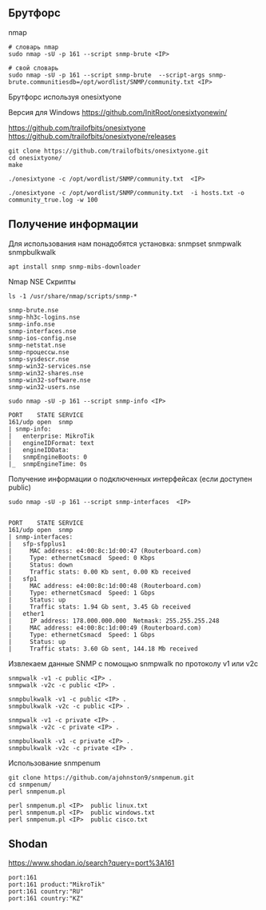 


## Брутфорс

nmap
```
# словарь nmap
sudo nmap -sU -p 161 --script snmp-brute <IP>

# свой словарь
sudo nmap -sU -p 161 --script snmp-brute  --script-args snmp-brute.communitiesdb=/opt/wordlist/SNMP/community.txt <IP>
```

Брутфорс используя onesixtyone

Версия для Windows https://github.com/InitRoot/onesixtyonewin/

https://github.com/trailofbits/onesixtyone
https://github.com/trailofbits/onesixtyone/releases


```text
git clone https://github.com/trailofbits/onesixtyone.git
cd onesixtyone/
make

./onesixtyone -c /opt/wordlist/SNMP/community.txt  <IP>

./onesixtyone -c /opt/wordlist/SNMP/community.txt  -i hosts.txt -o community_true.log -w 100
```



## Получение информации

Для использования нам понадобятся установка: snmpset snmpwalk snmpbulkwalk
```
apt install snmp snmp-mibs-downloader
```


Nmap NSE Скрипты
```text
ls -1 /usr/share/nmap/scripts/snmp-* 

snmp-brute.nse 
snmp-hh3c-logins.nse 
snmp-info.nse 
snmp-interfaces.nse 
snmp-ios-config.nse 
snmp-netstat.nse 
snmp-процессы.nse 
snmp-sysdescr.nse 
snmp-win32-services.nse 
snmp-win32-shares.nse 
snmp-win32-software.nse 
snmp-win32-users.nse 
```


```text
sudo nmap -sU -p 161 --script snmp-info <IP>

PORT    STATE SERVICE
161/udp open  snmp
| snmp-info: 
|   enterprise: MikroTik
|   engineIDFormat: text
|   engineIDData: 
|   snmpEngineBoots: 0
|_  snmpEngineTime: 0s
```

Получение информации о подключенных интерфейсах (если доступен public)
```
sudo nmap -sU -p 161 --script snmp-interfaces  <IP>


PORT    STATE SERVICE
161/udp open  snmp
| snmp-interfaces: 
|   sfp-sfpplus1
|     MAC address: e4:00:8c:1d:00:47 (Routerboard.com)
|     Type: ethernetCsmacd  Speed: 0 Kbps
|     Status: down
|     Traffic stats: 0.00 Kb sent, 0.00 Kb received
|   sfp1
|     MAC address: e4:00:8c:1d:00:48 (Routerboard.com)
|     Type: ethernetCsmacd  Speed: 1 Gbps
|     Status: up
|     Traffic stats: 1.94 Gb sent, 3.45 Gb received
|   ether1
|     IP address: 178.000.000.000  Netmask: 255.255.255.248
|     MAC address: e4:00:8c:1d:00:49 (Routerboard.com)
|     Type: ethernetCsmacd  Speed: 1 Gbps
|     Status: up
|     Traffic stats: 3.60 Gb sent, 144.18 Mb received
```

Извлекаем данные SNMP с помощью snmpwalk по протоколу v1 или v2c

```text
snmpwalk -v1 -c public <IP> .
snmpwalk -v2c -c public <IP> .

snmpbulkwalk -v1 -c public <IP> .
snmpbulkwalk -v2c -c public <IP> .

snmpwalk -v1 -c private <IP> .
snmpwalk -v2c -c private <IP> .

snmpbulkwalk -v1 -c private <IP> .
snmpbulkwalk -v2c -c private <IP> .
```


Использование snmpenum
```text
git clone https://github.com/ajohnston9/snmpenum.git
cd snmpenum/
perl snmpenum.pl

perl snmpenum.pl <IP>  public linux.txt
perl snmpenum.pl <IP>  public windows.txt
perl snmpenum.pl <IP>  public cisco.txt
```


## Shodan

https://www.shodan.io/search?query=port%3A161

```
port:161
port:161 product:"MikroTik"
port:161 country:"RU"
port:161 country:"KZ"

```